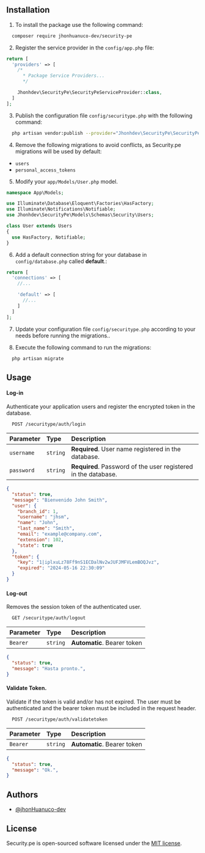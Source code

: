 
## Installation

1. To install the package use the following command:

```bash
  composer require jhonhuanuco-dev/security-pe
```

2. Register the service provider in the `config/app.php` file:

```php
return [
  'providers' => [
    /*
      * Package Service Providers...
      */

    Jhonhdev\SecurityPe\SecurityPeServiceProvider::class,
  ]
];
```

3. Publish the configuration file `config/securitype.php` with the following command:

```bash
  php artisan vendor:publish --provider="Jhonhdev\SecurityPe\SecurityPeServiceProvider"
```

4. Remove the following migrations to avoid conflicts, as Security.pe migrations will be used by default:

- `users`
- `personal_access_tokens`

5. Modify your `app/Models/User.php` model.

```php
namespace App\Models;

use Illuminate\Database\Eloquent\Factories\HasFactory;
use Illuminate\Notifications\Notifiable;
use Jhonhdev\SecurityPe\Models\Schemas\Security\Users;

class User extends Users
{
  use HasFactory, Notifiable;
}
```

6. Add a default connection string for your database in `config/database.php` called **default**.:

```php
return [
  'connections' => [
    //...

    'default' => [
      //...
    ]
  ]
];
```

7. Update your configuration file `config/securitype.php` according to your needs before running the migrations..

8. Execute the following command to run the migrations:

```bash
  php artisan migrate
```


## Usage

#### Log-in
Authenticate your application users and register the encrypted token in the database.

```http
  POST /securitype/auth/login
```

| Parameter  | Type     | Description                                                    |
| :--------- | :------- | :------------------------------------------------------------- |
| `username` | `string` | **Required**. User name registered in the database.            |
| `password` | `string` | **Required**. Password of the user registered in the database. |

```json
{
  "status": true,
  "message": "Bienvenido John Smith",
  "user": {
    "branch_id": 1,
    "username": "jhsm",
    "name": "John",
    "last_name": "Smith",
    "email": "example@company.com",
    "extension": 102,
    "state": true
  },
  "token": {
    "key": "1|iplxuLz78Ff9nS1ECDalNv2wJUFJMFVLemBOQJvz",
    "expired": "2024-05-16 22:30:09"
  }
}
```

#### Log-out
Removes the session token of the authenticated user.

```http
  GET /securitype/auth/logout
```

| Parameter | Type     | Description                       |
| :-------- | :------- | :-------------------------------- |
| `Bearer`  | `string` | **Automatic**. Bearer token       |

```json
{
  "status": true,
  "message": "Hasta pronto.",
}
```


#### Validate Token.
Validate if the token is valid and/or has not expired. The user must be authenticated and the bearer token must be included in the request header.

```http
  POST /securitype/auth/validatetoken
```

| Parameter | Type     | Description                       |
| :-------- | :------- | :-------------------------------- |
| `Bearer`  | `string` | **Automatic**. Bearer token       |

```json
{
  "status": true,
  "message": "Ok.",
}
```


## Authors

- [@jhonHuanuco-dev](https://github.com/jhonHuanuco-dev)


## License

Security.pe is open-sourced software licensed under the [MIT license](LICENSE.md).